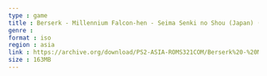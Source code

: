 ```yaml
---
type : game
title : Berserk - Millennium Falcon-hen - Seima Senki no Shou (Japan) (Taikenban 1)
genre : 
format : iso
region : asia
link : https://archive.org/download/PS2-ASIA-ROMS321COM/Berserk%20-%20Millennium%20Falcon-hen%20-%20Seima%20Senki%20no%20Shou%20%28Japan%29%20%28Taikenban%201%29.7z
size : 163MB
---
```

